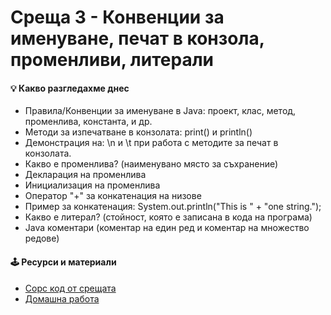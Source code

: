 # Среща 3 - Конвенции за именуване, печат в конзола, променливи, литерали
 
#### 💡 Какво разгледахме днес
- Правила/Конвенции за именуване в Java: проект, клас, метод, променлива, константа, и др.
- Методи за изпечатване в конзолата: print() и println()
- Демонстрация на: \n и \t при работа с методите за печат в конзолата.
- Какво е променлива? (наименувано място за съхранение)
- Декларация на променлива
- Инициализация на променлива
- Оператор "+" за конкатенация на низове
- Пример за конкатенация: System.out.println("This is " + "one string.");
- Какво е литерал? (стойност, която е записана в кода на програма)
- Java коментари (коментар на един ред и коментар на множество редове)

<!-- #### 🔗 Полезни линкове -->

#### 🕹️ Ресурси и материали
- [Сорс код от срещата](./cw/)
- [Домашна работа](./hw/)